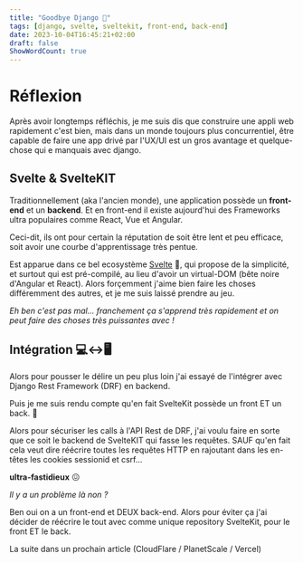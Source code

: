 ```yaml
---
title: "Goodbye Django 🫡"
tags: [django, svelte, sveltekit, front-end, back-end]
date: 2023-10-04T16:45:21+02:00
draft: false
ShowWordCount: true
---
```


# Réflexion

Après avoir longtemps réfléchis, je me suis dis que construire une appli web rapidement c'est bien, mais dans un monde toujours plus concurrentiel, être capable de faire une app drivé par l'UX/UI est un gros avantage et quelque-chose qui e manquais avec django.

## Svelte & SvelteKIT

Traditionnellement (aka l'ancien monde), une application possède un __front-end__ et un __backend__. Et en front-end il existe aujourd'hui des Frameworks ultra populaires comme React, Vue et Angular. 

Ceci-dit, ils ont pour certain la réputation de soit être lent et peu efficace, soit avoir une courbe d'apprentissage très pentue.

Est apparue dans ce bel ecosystème [Svelte](https://svelte.dev/) 🤩, qui propose de la simplicité, et surtout qui est pré-compilé, au lieu d'avoir un virtual-DOM (bête noire d'Angular et React). Alors forçemment j'aime bien faire les choses différemment des autres, et je me suis laissé prendre au jeu.

_Eh ben c'est pas mal... franchement ça s'apprend très rapidement et on peut faire des choses très puissantes avec !_

## Intégration 💻↔️🖥️

Alors pour pousser le délire un peu plus loin j'ai essayé de l'intégrer avec Django Rest Framework (DRF) en backend.

Puis je me suis rendu compte qu'en fait SvelteKit possède un front ET un back. 🫥

Alors pour sécuriser les calls à l'API Rest de DRF, j'ai voulu faire en sorte que ce soit le backend de SvelteKIT qui fasse les requêtes. SAUF qu'en fait cela veut dire réécrire toutes les requêtes HTTP en rajoutant dans les en-têtes les cookies sessionid et csrf... 

__ultra-fastidieux__ 😖


_Il y a un problème là non ?_ 

Ben oui on a un front-end et DEUX back-end.
Alors pour éviter ça j'ai décider de réécrire le tout avec comme unique repository SvelteKit, pour le front ET le back.

La suite dans un prochain article (CloudFlare / PlanetScale / Vercel)
